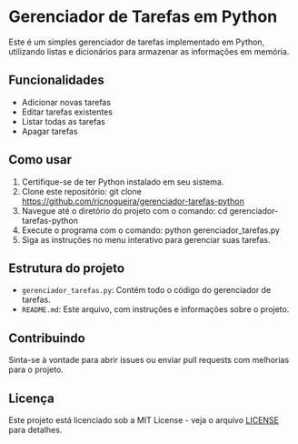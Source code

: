 # Gerenciador de Tarefas em Python
Este é um simples gerenciador de tarefas implementado em Python,
utilizando listas e dicionários para armazenar as informações em
memória.

## Funcionalidades
- Adicionar novas tarefas
- Editar tarefas existentes
- Listar todas as tarefas
- Apagar tarefas

## Como usar
1. Certifique-se de ter Python instalado em seu sistema.
2. Clone este repositório:
   git clone https://github.com/ricnogueira/gerenciador-tarefas-python
3. Navegue até o diretório do projeto com o comando:
   cd gerenciador-tarefas-python
4. Execute o programa com o comando:
   python gerenciador_tarefas.py
6. Siga as instruções no menu interativo para gerenciar suas tarefas.
## Estrutura do projeto
- `gerenciador_tarefas.py`: Contém todo o código do gerenciador de
tarefas.
- `README.md`: Este arquivo, com instruções e informações sobre o
projeto.
## Contribuindo
Sinta-se à vontade para abrir issues ou enviar pull requests com
melhorias para o projeto.
## Licença
Este projeto está licenciado sob a MIT License - veja o arquivo
[LICENSE](LICENSE) para detalhes.
